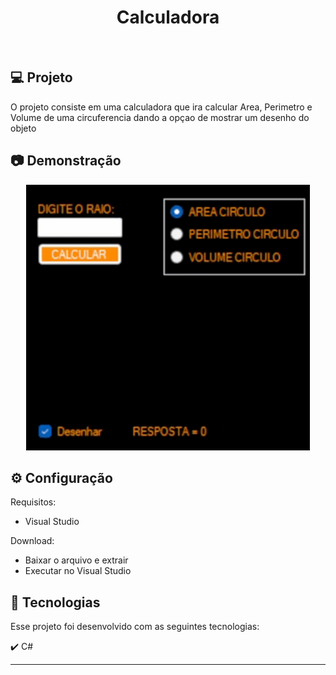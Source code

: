<h1 align="center">
   Calculadora
</h1>

<br>

## 💻 Projeto

O projeto consiste em uma calculadora que ira calcular Area, Perimetro e Volume de uma circuferencia dando a opçao de mostrar um desenho do objeto

## :camera: Demonstração

<div align="center" >
  <img src="./teste.gif" alt="demo-web" height="425">
</div>

## ⚙ Configuração

Requisitos: 
- Visual Studio 

Download:
- Baixar o arquivo e extrair
- Executar no Visual Studio


## :rocket: Tecnologias

Esse projeto foi desenvolvido com as seguintes tecnologias:

✔️ C#

---

